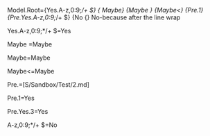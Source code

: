 Model.Root={Yes.A-z,0:9;*/+ $} { Maybe} {Maybe }  {Maybe<}  {Pre.1} {Pre.Yes.A-z,0:9;*/+ $}  {No {}
No-because after the line wrap

Yes.A-z,0:9;*/+ $=Yes

Maybe =Maybe

 Maybe=Maybe

Maybe<=Maybe

Pre.=[S/Sandbox/Test/2.md]

Pre.1=Yes

Pre.Yes.3=Yes

A-z,0:9;*/+ $=No

